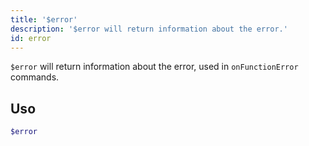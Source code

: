 ```yaml
---
title: '$error'
description: '$error will return information about the error.'
id: error
---
```


`$error` will return information about the error, used in `onFunctionError` commands.

## Uso

```php
$error
```